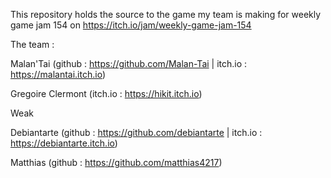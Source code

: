 This repository holds the source to the game my team is making for weekly game jam 154 on https://itch.io/jam/weekly-game-jam-154

The team :

Malan'Tai (github : https://github.com/Malan-Tai | itch.io : https://malantai.itch.io)

Gregoire Clermont (itch.io : https://hikit.itch.io)

Weak

Debiantarte (github : https://github.com/debiantarte | itch.io : https://debiantarte.itch.io)

Matthias (github : https://github.com/matthias4217)
